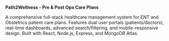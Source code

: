 **Path2Wellness - Pre & Post Ops Care Plans**

A comprehensive full-stack healthcare management system for ENT and Obstetrics patient care plans. 
Features dual user portals (patients/doctors), real-time dashboards, advanced search/filtering, and mobile-responsive design. Built with React, Node.js, Express, and MongoDB Atlas.
